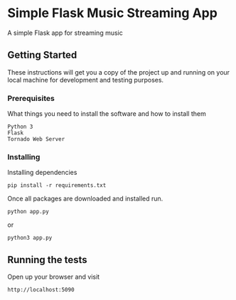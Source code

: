 # Simple Flask Music Streaming App 

A simple Flask app for streaming music

## Getting Started

These instructions will get you a copy of the project up and running on your local machine for development and testing purposes.

### Prerequisites

What things you need to install the software and how to install them

```
Python 3
Flask
Tornado Web Server
```


### Installing

Installing dependencies 
```
pip install -r requirements.txt
```
Once all packages are downloaded and installed run.

```
python app.py
```
or
```
python3 app.py
```

## Running the tests

Open up your browser and visit
```
http://localhost:5090

```
